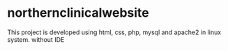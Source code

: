 # northernclinicalwebsite
This project is developed using html, css, php, mysql and apache2 in linux system. without IDE
